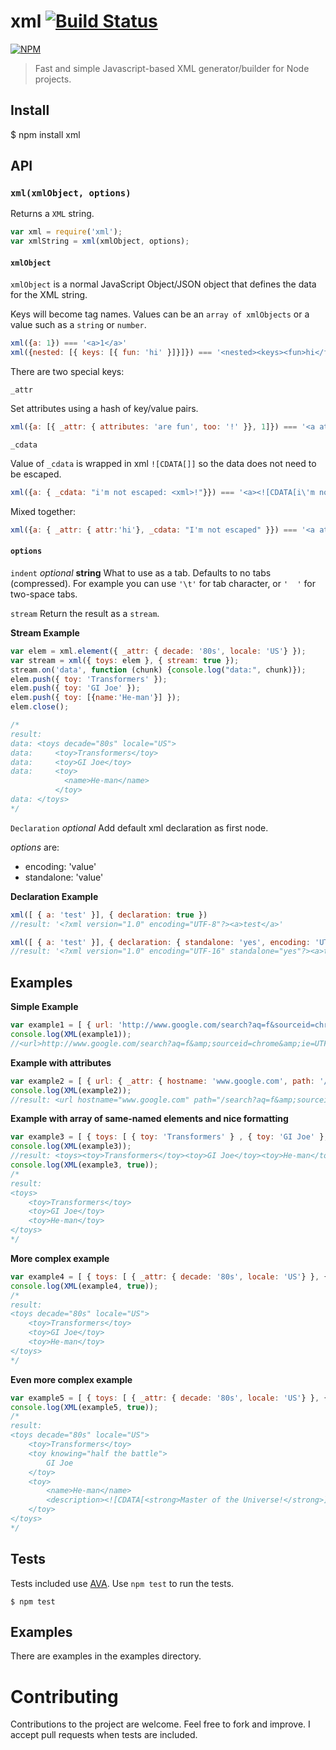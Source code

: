 # xml [![Build Status](https://api.travis-ci.org/dylang/node-xml.svg)](http://travis-ci.org/dylang/node-xml)

[![NPM](https://nodei.co/npm/xml.png?downloads=true)](https://nodei.co/npm/xml/)

> Fast and simple Javascript-based XML generator/builder for Node projects.

## Install

   $ npm install xml

## API

### `xml(xmlObject, options)`

Returns a `XML` string.

```js
var xml = require('xml');
var xmlString = xml(xmlObject, options);
```

#### `xmlObject`

`xmlObject` is a normal JavaScript Object/JSON object that defines the data for the XML string.

Keys will become tag names.
Values can be an `array of xmlObjects` or a value such as a `string` or `number`.

```js
xml({a: 1}) === '<a>1</a>'
xml({nested: [{ keys: [{ fun: 'hi' }]}]}) === '<nested><keys><fun>hi</fun></keys></nested>'
```

There are two special keys:

`_attr`

Set attributes using a hash of key/value pairs.

```js
xml({a: [{ _attr: { attributes: 'are fun', too: '!' }}, 1]}) === '<a attributes="are fun" too="!">1</a>'
````
`_cdata`

Value of `_cdata` is wrapped in xml `![CDATA[]]` so the data does not need to be escaped.

```js
xml({a: { _cdata: "i'm not escaped: <xml>!"}}) === '<a><![CDATA[i\'m not escaped: <xml>!]]></a>'
```

Mixed together:
```js
xml({a: { _attr: { attr:'hi'}, _cdata: "I'm not escaped" }}) === '<a attr="hi"><![CDATA[I\'m not escaped]]></a>'
```

#### `options`

`indent` _optional_ **string** What to use as a tab. Defaults to no tabs (compressed).
 For example you can use `'\t'` for tab character, or `'  '` for two-space tabs.

`stream` Return the result as a `stream`.

**Stream Example**

```js
var elem = xml.element({ _attr: { decade: '80s', locale: 'US'} });
var stream = xml({ toys: elem }, { stream: true });
stream.on('data', function (chunk) {console.log("data:", chunk)});
elem.push({ toy: 'Transformers' });
elem.push({ toy: 'GI Joe' });
elem.push({ toy: [{name:'He-man'}] });
elem.close();

/*
result:
data: <toys decade="80s" locale="US">
data:     <toy>Transformers</toy>
data:     <toy>GI Joe</toy>
data:     <toy>
            <name>He-man</name>
          </toy>
data: </toys>
*/
```

`Declaration` _optional_ Add default xml declaration as first node.

_options_ are:
* encoding: 'value'
* standalone: 'value'

**Declaration Example**

```js
xml([ { a: 'test' }], { declaration: true })
//result: '<?xml version="1.0" encoding="UTF-8"?><a>test</a>'

xml([ { a: 'test' }], { declaration: { standalone: 'yes', encoding: 'UTF-16' }})
//result: '<?xml version="1.0" encoding="UTF-16" standalone="yes"?><a>test</a>'
```

## Examples

**Simple Example**

```js
var example1 = [ { url: 'http://www.google.com/search?aq=f&sourceid=chrome&ie=UTF-8&q=opower' } ];
console.log(XML(example1));
//<url>http://www.google.com/search?aq=f&amp;sourceid=chrome&amp;ie=UTF-8&amp;q=opower</url>
```

**Example with attributes**

```js
var example2 = [ { url: { _attr: { hostname: 'www.google.com', path: '/search?aq=f&sourceid=chrome&ie=UTF-8&q=opower' }  } } ];
console.log(XML(example2));
//result: <url hostname="www.google.com" path="/search?aq=f&amp;sourceid=chrome&amp;ie=UTF-8&amp;q=opower"/>
```

**Example with array of same-named elements and nice formatting**

```js
var example3 = [ { toys: [ { toy: 'Transformers' } , { toy: 'GI Joe' }, { toy: 'He-man' } ] } ];
console.log(XML(example3));
//result: <toys><toy>Transformers</toy><toy>GI Joe</toy><toy>He-man</toy></toys>
console.log(XML(example3, true));
/*
result:
<toys>
    <toy>Transformers</toy>
    <toy>GI Joe</toy>
    <toy>He-man</toy>
</toys>
*/
```

**More complex example**

```js
var example4 = [ { toys: [ { _attr: { decade: '80s', locale: 'US'} }, { toy: 'Transformers' } , { toy: 'GI Joe' }, { toy: 'He-man' } ] } ];
console.log(XML(example4, true));
/*
result:
<toys decade="80s" locale="US">
    <toy>Transformers</toy>
    <toy>GI Joe</toy>
    <toy>He-man</toy>
</toys>
*/
```

**Even more complex example**

```js
var example5 = [ { toys: [ { _attr: { decade: '80s', locale: 'US'} }, { toy: 'Transformers' } , { toy: [ { _attr: { knowing: 'half the battle' } }, 'GI Joe'] }, { toy: [ { name: 'He-man' }, { description: { _cdata: '<strong>Master of the Universe!</strong>'} } ] } ] } ];
console.log(XML(example5, true));
/*
result:
<toys decade="80s" locale="US">
    <toy>Transformers</toy>
    <toy knowing="half the battle">
        GI Joe
    </toy>
    <toy>
        <name>He-man</name>
        <description><![CDATA[<strong>Master of the Universe!</strong>]]></description>
    </toy>
</toys>
*/
```

## Tests

Tests included use [AVA](https://ava.li). Use `npm test` to run the tests.

    $ npm test

## Examples

There are examples in the examples directory.

# Contributing

Contributions to the project are welcome. Feel free to fork and improve. I accept pull requests when tests are included.
